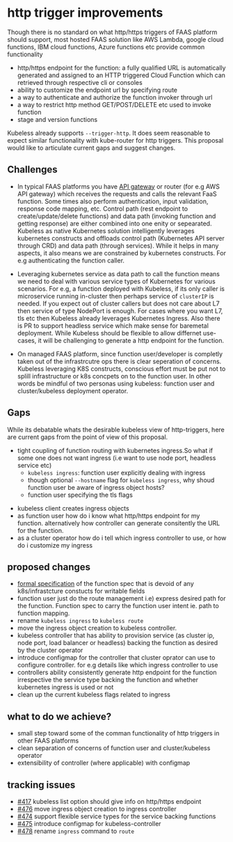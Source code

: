 # http trigger improvements

Though there is no standard on what http/https triggers of FAAS platform should support, most hosted FAAS solution like AWS Lambda, google cloud functions, IBM cloud functions, Azure functions etc provide common functionality

- http/https endpoint for the function: a fully qualified URL is automatically generated and assigned to an HTTP triggered Cloud Function which can retrieved through respective cli or consoles
- ability to customize the endpoint url by specifying route
- a way to authenticate and authorize the function invoker through url
- a way to restrict http method GET/POST/DELETE etc used to invoke function
- stage and version functions

Kubeless already supports `--trigger-http`. It does seem reasonable to expect similar functionality with kube-router for http triggers. This proposal would like to articulate current gaps and suggest changes.

## Challenges

- In typical FAAS platforms you have [API gateway](https://martinfowler.com/articles/serverless.html) or router (for e.g AWS API gateway) which receives the requests and calls the relevant FaaS function. Some times also perform authentication, input validation, response code mapping, etc. Control path (rest endpoint to create/update/delete functions) and data path (invoking function and getting response) are either combined into one enity or sepearated. Kubeless as native Kubernetes solution intelligently leverages kubernetes constructs and offloads control path (Kubernetes API server through CRD) and data path (through services). While it helps in many aspects, it also means we are constrained by kubernetes constructs. For e.g authenticating the function caller.

- Leveraging kubernetes service as data path to call the function means we need to deal with various service types of Kubernetes for various scenarios. For e.g, a function deployed with Kubeless, if its only caller is microservice running in-cluster then perhaps service of `clusterIP` is needed. If you expect out of cluster callers but does not care about L7 then service of type NodePort is enough. For cases where you want L7, tls etc then Kubeless already leverages Kubernetes Ingress. Also there is PR to support headless service which make sense for baremetal deployment. While Kubeless should be flexible to allow differnet use-cases, it will be challenging to generate a http endpoint for the function.

- On managed FAAS platform, since function user/developer is completly taken out of the infrastrcutre ops there is clear seperation of concerns. Kubeless leveraging K8S constructs, conscious effort must be put not to splill infrastructure or k8s concpets on to the function user. In other words be mindful of two personas using kubeless: function user and cluster/kubeless deployment operator.

## Gaps

While its debatable whats the desirable kubeless view of http-triggers, here are current gaps from the point of view of this proposal.

* tight coupling of function routing with kubernetes ingress.So what if some one does not want ingress (i.e want to use node port, headless service etc)
  * `kubeless ingress`: function user explicitly dealing with ingress
  * though optional `--hostname` flag for `kubeless ingress`, why shoud function user be aware of ingress object hosts?
  * function user specifying the tls flags
- kubeless client creates ingress objects
- as function user how do i know what http/https endpoint for my function. alternatively how controller can generate consitently the URL for the function. 
- as a cluster operator how do i tell which ingress controller to use, or how do i customize my ingress

## proposed changes

- [formal specification](https://kubernetes.io/docs/tasks/access-kubernetes-api/extend-api-custom-resource-definitions/#validation) of the function spec that is devoid of any k8s/infrastcture constucts for writable fields
- function user just do the route management i.e) express desired path for the function. Function spec to carry the function user intent ie. path to function mapping.
- rename `kubeless ingress` to `kubeless route`
- move the ingress object creation to kubeless controller.
- kubeless controller that has ability to provision service (as cluster ip, node port, load balancer or headless) backing the function as desired by the cluster operator  
- introduce configmap for the controller that cluster oprator can use to configure controller. for e.g details like which ingress controller to use
- controllers ability consistently generate http endpoint for the function irrespective the service type backing the function and whether kubernetes ingress is used or not
- clean up the current kubeless flags related to ingress

## what to do we achieve?

- small step toward some of the comman functionality of http triggers in other FAAS platforms
- clean separation of concerns of function user and cluster/kubeless operator
- extensibility of controller (where applicable) with configmap

## tracking issues

- [#417](https://github.com/kubeless/kubeless/issues/417) kubeless list option should give info on http/https endpoint
- [#476](https://github.com/kubeless/kubeless/issues/476) move ingress object creation to ingress controller
- [#474](https://github.com/kubeless/kubeless/issues/474) support flexible service types for the service backing functions
- [#475](https://github.com/kubeless/kubeless/issues/475) introduce configmap for kubeless-controller
- [#478](https://github.com/kubeless/kubeless/issues/478) rename `ingress` command to `route` 


      
